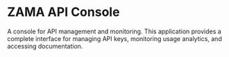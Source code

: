# ZAMA API Console

A console for API management and monitoring. This application provides a complete interface for managing API keys, monitoring usage analytics, and accessing documentation.

